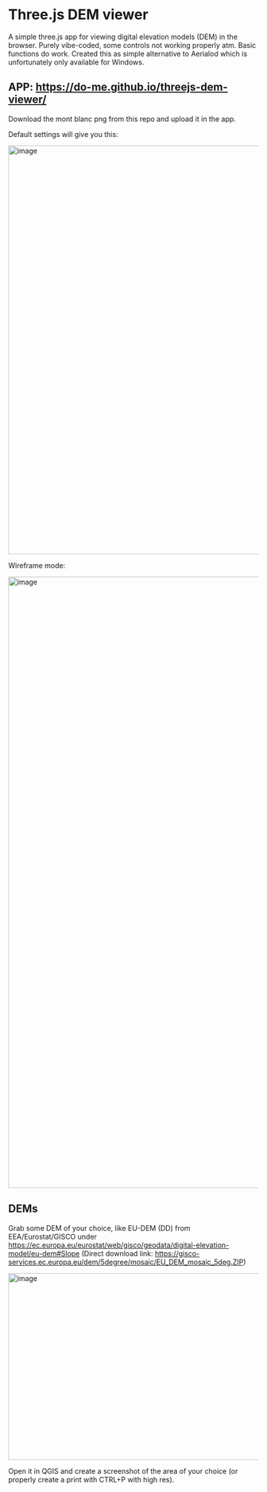 # Three.js DEM viewer
A simple three.js app for viewing digital elevation models (DEM) in the browser. Purely vibe-coded, some controls not working properly atm. Basic functions do work.
Created this as simple alternative to Aerialod which is unfortunately only available for Windows.

## APP: https://do-me.github.io/threejs-dem-viewer/

Download the mont blanc png from this repo and upload it in the app.

Default settings will give you this: 

<img width="1582" height="821" alt="image" src="https://github.com/user-attachments/assets/82928424-1649-477d-99e1-2a83305f3fa6" />

Wireframe mode: 

<img width="2690" height="1228" alt="image" src="https://github.com/user-attachments/assets/7e31f8d8-d276-4505-9d7b-634147beabd6" />

## DEMs

Grab some DEM of your choice, like EU-DEM (DD) from EEA/Eurostat/GISCO under https://ec.europa.eu/eurostat/web/gisco/geodata/digital-elevation-model/eu-dem#Slope (Direct download link: https://gisco-services.ec.europa.eu/dem/5degree/mosaic/EU_DEM_mosaic_5deg.ZIP)

<img width="1157" height="375" alt="image" src="https://github.com/user-attachments/assets/64d89e8d-668e-4026-9f16-1c39430122c6" />

Open it in QGIS and create a screenshot of the area of your choice (or properly create a print with CTRL+P with high res).
